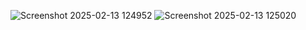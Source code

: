 ![Screenshot 2025-02-13 124952](https://github.com/user-attachments/assets/81ffd3e1-4505-4df7-8882-bf1d7a4073bc)
![Screenshot 2025-02-13 125020](https://github.com/user-attachments/assets/ef5c1e40-0779-48b8-a9b7-1cb0e2dd1e13)
